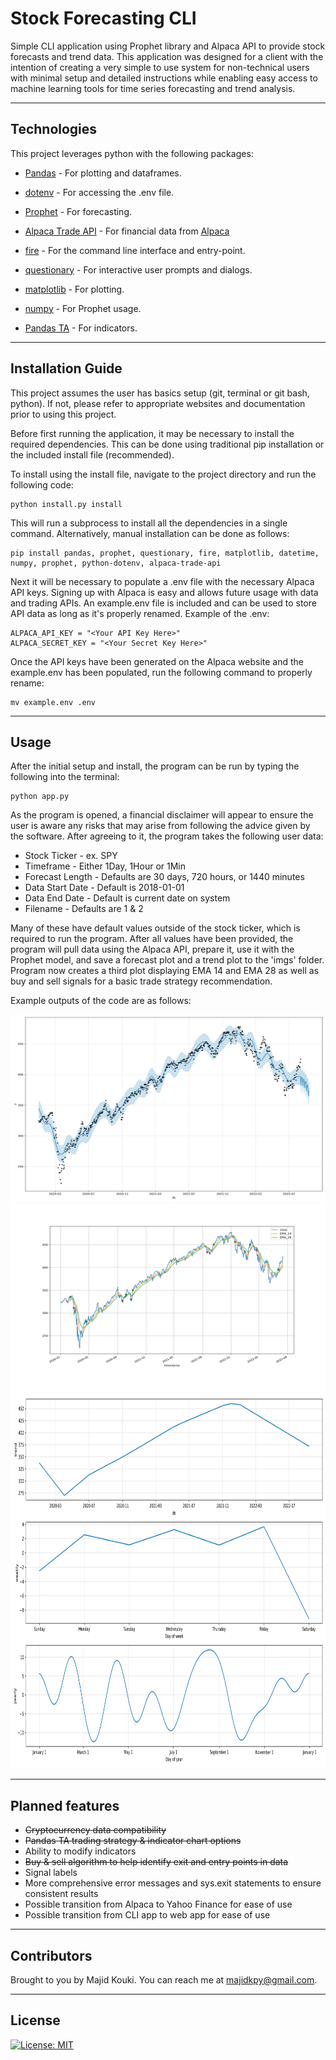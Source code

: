 # Stock Forecasting CLI

Simple CLI application using Prophet library and Alpaca API to provide stock forecasts and trend data. This application was designed for a client with the intention of creating a very simple to use system for non-technical users with minimal setup and detailed instructions while enabling easy access to machine learning tools for time series forecasting and trend analysis.

---

## Technologies

This project leverages python with the following packages:

* [Pandas](https://github.com/pandas-dev/pandas) - For plotting and dataframes.

* [dotenv](https://pypi.org/project/python-dotenv/) - For accessing the .env file.

* [Prophet](https://github.com/facebook/prophet) - For forecasting.

* [Alpaca Trade API](https://github.com/alpacahq/alpaca-trade-api-python) - For financial data from [Alpaca](https://alpaca.markets)

* [fire](https://github.com/google/python-fire) - For the command line interface and entry-point.

* [questionary](https://github.com/tmbo/questionary) - For interactive user prompts and dialogs.

* [matplotlib](https://github.com/matplotlib/matplotlib) - For plotting.

* [numpy](https://github.com/numpy/numpy) - For Prophet usage.

* [Pandas TA](https://github.com/twopirllc/pandas-ta) - For indicators.

---

## Installation Guide

This project assumes the user has basics setup (git, terminal or git bash, python). If not, please refer to appropriate websites and documentation prior to using this project.

Before first running the application, it may be necessary to install the required dependencies. This can be done using traditional pip installation or the included install file (recommended).

To install using the install file, navigate to the project directory and run the following code:

```
python install.py install
```

This will run a subprocess to install all the dependencies in a single command. Alternatively, manual installation can be done as follows:

```
pip install pandas, prophet, questionary, fire, matplotlib, datetime, numpy, prophet, python-dotenv, alpaca-trade-api
```

Next it will be necessary to populate a .env file with the necessary Alpaca API keys. Signing up with Alpaca is easy and allows future usage with data and trading APIs. An example.env file is included and can be used to store API data as long as it's properly renamed. Example of the .env:

```
ALPACA_API_KEY = "<Your API Key Here>"
ALPACA_SECRET_KEY = "<Your Secret Key Here>"
```

Once the API keys have been generated on the Alpaca website and the example.env has been populated, run the following command to properly rename:

```
mv example.env .env 
```

---

## Usage

After the initial setup and install, the program can be run by typing the following into the terminal:

```
python app.py
```

As the program is opened, a financial disclaimer will appear to ensure the user is aware any risks that may arise from following the advice given by the software. After agreeing to it, the program takes the following user data:

* Stock Ticker - ex. SPY
* Timeframe - Either 1Day, 1Hour or 1Min
* Forecast Length - Defaults are 30 days, 720 hours, or 1440 minutes
* Data Start Date - Default is 2018-01-01
* Data End Date - Default is current date on system
* Filename - Defaults are 1 & 2

Many of these have default values outside of the stock ticker, which is required to run the program. After all values have been provided, the program will pull data using the Alpaca API, prepare it, use it with the Prophet model, and save a forecast plot and a trend plot to the 'imgs' folder. Program now creates a third plot displaying EMA 14 and EMA 28 as well as buy and sell signals for a basic trade strategy recommendation.

Example outputs of the code are as follows:

<img src="./imgs/Example_Forecast.png" alt="Forecast Plot" width="1000" height="300">
<img src="./imgs/Example_Signals.png" alt="Signals Plot" width="1000" height="300">
<img src="./imgs/Example_Trends.png" alt="Trend Plot" width="1000" height="600">

---

## Planned features

* ~~Cryptocurrency data compatibility~~
* ~~Pandas TA trading strategy & indicator chart options~~
* Ability to modify indicators
* ~~Buy & sell algorithm to help identify exit and entry points in data~~
* Signal labels
* More comprehensive error messages and sys.exit statements to ensure consistent results
* Possible transition from Alpaca to Yahoo Finance for ease of use
* Possible transition from CLI app to web app for ease of use

---

## Contributors

Brought to you by Majid Kouki. You can reach me at [majidkpy@gmail.com](mailto:majidkpy@gmail.com).

---

## License

[![License: MIT](https://img.shields.io/badge/License-MIT-yellow.svg)](https://opensource.org/licenses/MIT)

